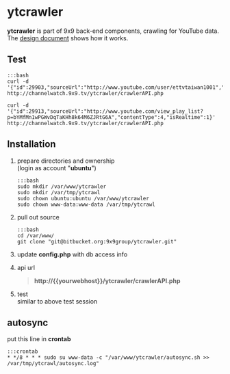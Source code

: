 ytcrawler
====================

**ytcrawler** is part of 9x9 back-end components, crawling for YouTube data.  
The [design document](https://docs.google.com/document/d/1_NM3ZrVxk3f-6A_yeX53G9xDRknxu1fw3wLjIuHKoeY/edit?usp=sharing) shows how it works.

Test
--------------------

    :::bash
    curl -d '{"id":29903,"sourceUrl":"http://www.youtube.com/user/ettvtaiwan1001","contentType":3,"isRealtime":1}' http://channelwatch.9x9.tv/ytcrawler/crawlerAPI.php

    curl -d '{"id":29913,"sourceUrl":"http://www.youtube.com/view_play_list?p=bYMfMn1wPGWvDqTaKHh8k64M6ZJRtG6A","contentType":4,"isRealtime":1}' http://channelwatch.9x9.tv/ytcrawler/crawlerAPI.php

Installation
--------------------

1.  prepare directories and ownership  
    (login as account "**ubuntu**")

        :::bash
        sudo mkdir /var/www/ytcrawler
        sudo mkdir /var/tmp/ytcrawl
        sudo chown ubuntu:ubuntu /var/www/ytcrawler
        sudo chown www-data:www-data /var/tmp/ytcrawl

2.  pull out source

        :::bash
        cd /var/www/
        git clone "git@bitbucket.org:9x9group/ytcrawler.git"

3.  update **config.php** with db access info

4.  api url  

    > **http://{{yourwebhost}}/ytcrawler/crawlerAPI.php**

5.  test  
    similar to above test session


autosync
--------------------

put this line in **crontab**

    :::crontab
    * */8 * * * sudo su www-data -c "/var/www/ytcrawler/autosync.sh >> /var/tmp/ytcrawl/autosync.log"

